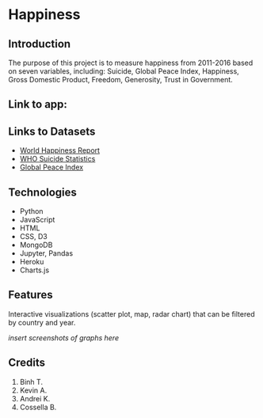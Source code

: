 # Happiness

## Introduction
The purpose of this project is to measure happiness from 2011-2016 based on seven variables, including: Suicide, Global Peace Index, Happiness, Gross Domestic Product, Freedom, Generosity, Trust in Government.

## Link to app: 

## Links to Datasets
* [World Happiness Report](http://worldhappiness.report/ed/2019/)
* [WHO Suicide Statistics](https://www.kaggle.com/szamil/who-suicide-statistics)
* [Global Peace Index](https://www.kaggle.com/kretes/gpi2008-2016)


## Technologies
* Python
* JavaScript
* HTML
* CSS, D3
* MongoDB
* Jupyter, Pandas
* Heroku
* Charts.js


## Features
Interactive visualizations (scatter plot, map, radar chart) that can be filtered by country and year.

_insert screenshots of graphs here_


## Credits
1. Binh T.
2. Kevin A.
3. Andrei K.
4. Cossella B.
